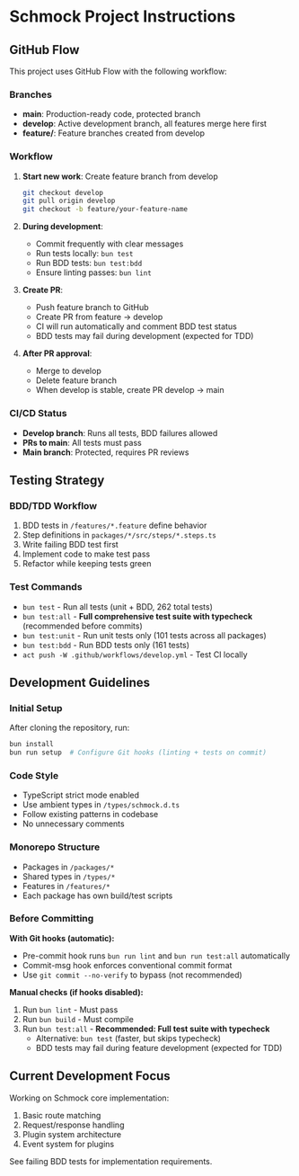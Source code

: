 # Schmock Project Instructions

## GitHub Flow

This project uses GitHub Flow with the following workflow:

### Branches
- **main**: Production-ready code, protected branch
- **develop**: Active development branch, all features merge here first
- **feature/**: Feature branches created from develop

### Workflow
1. **Start new work**: Create feature branch from develop
   ```bash
   git checkout develop
   git pull origin develop
   git checkout -b feature/your-feature-name
   ```

2. **During development**:
   - Commit frequently with clear messages
   - Run tests locally: `bun test`
   - Run BDD tests: `bun test:bdd`
   - Ensure linting passes: `bun lint`

3. **Create PR**:
   - Push feature branch to GitHub
   - Create PR from feature → develop
   - CI will run automatically and comment BDD test status
   - BDD tests may fail during development (expected for TDD)

4. **After PR approval**:
   - Merge to develop
   - Delete feature branch
   - When develop is stable, create PR develop → main

### CI/CD Status
- **Develop branch**: Runs all tests, BDD failures allowed
- **PRs to main**: All tests must pass
- **Main branch**: Protected, requires PR reviews

## Testing Strategy

### BDD/TDD Workflow
1. BDD tests in `/features/*.feature` define behavior
2. Step definitions in `packages/*/src/steps/*.steps.ts`
3. Write failing BDD test first
4. Implement code to make test pass
5. Refactor while keeping tests green

### Test Commands
- `bun test` - Run all tests (unit + BDD, 262 total tests)
- `bun test:all` - **Full comprehensive test suite with typecheck** (recommended before commits)
- `bun test:unit` - Run unit tests only (101 tests across all packages)
- `bun test:bdd` - Run BDD tests only (161 tests)
- `act push -W .github/workflows/develop.yml` - Test CI locally

## Development Guidelines

### Initial Setup
After cloning the repository, run:
```bash
bun install
bun run setup  # Configure Git hooks (linting + tests on commit)
```

### Code Style
- TypeScript strict mode enabled
- Use ambient types in `/types/schmock.d.ts`
- Follow existing patterns in codebase
- No unnecessary comments

### Monorepo Structure
- Packages in `/packages/*`
- Shared types in `/types/*`
- Features in `/features/*`
- Each package has own build/test scripts

### Before Committing
**With Git hooks (automatic):**
- Pre-commit hook runs `bun run lint` and `bun run test:all` automatically
- Commit-msg hook enforces conventional commit format
- Use `git commit --no-verify` to bypass (not recommended)

**Manual checks (if hooks disabled):**
1. Run `bun lint` - Must pass
2. Run `bun build` - Must compile  
3. Run `bun test:all` - **Recommended: Full test suite with typecheck**
   - Alternative: `bun test` (faster, but skips typecheck)
   - BDD tests may fail during feature development (expected for TDD)

## Current Development Focus

Working on Schmock core implementation:
1. Basic route matching
2. Request/response handling
3. Plugin system architecture
4. Event system for plugins

See failing BDD tests for implementation requirements.